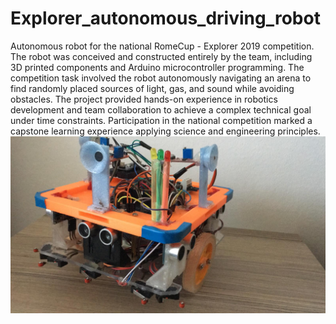 # Explorer_autonomous_driving_robot
Autonomous robot for the national RomeCup - Explorer 2019 competition. The robot was conceived and constructed entirely by the team, including 3D printed components and Arduino microcontroller programming. The competition task involved the robot autonomously navigating an arena to find randomly placed sources of light, gas, and sound while avoiding obstacles. The project provided hands-on experience in robotics development and team collaboration to achieve a complex technical goal under time constraints. Participation in the national competition marked a capstone learning experience applying science and engineering principles.
![Alt text](Explorer.jpg)

